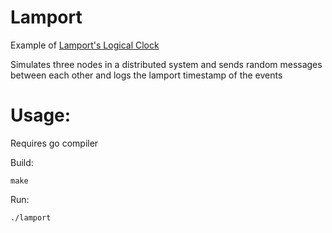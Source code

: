 Lamport
=======

Example of [Lamport's Logical Clock](http://en.wikipedia.org/wiki/Lamport_timestamps)

Simulates three nodes in a distributed system and sends random messages between each
other and logs the lamport timestamp of the events

Usage:
======

Requires go compiler

Build:

    make

Run:

    ./lamport

